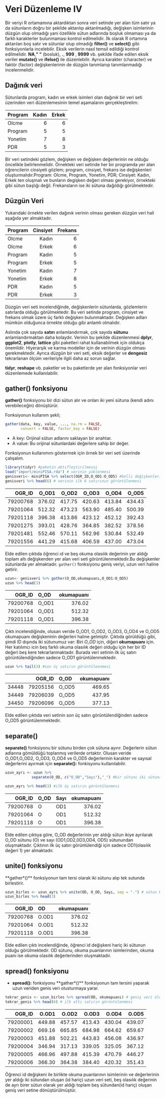 # Veri Düzenleme IV

Bir veriyi R ortamamına aktardıktan sonra veri setinde yer alan tüm satır ya da sütunların doğru bir şekilde aktarılıp aktarılmadığı, değişken isimlerinin düzgün olup olmadığı yani özellikle sütun adlarında boşluk olmaması ya da farklı karakterler bulunmaması kontrol edilmelidir. İlk olarak R ortamına aktarılan boş satır ve sütunlar olup olmadığı **filter()** ve **select()** gibi fonksiyonlarla incelebilir. Eksik verilerin nasıl temsil edildiği kontrol edilmelidir. **NA**,**" "** (bosluk), **.**, **999** , **9999** vb. şekilde ifade edilen eksik veriler **mutate()** ve **ifelse()** ile düzenlebilir.  Ayrıca karakter (character) ve faktör (factor) değişkenlerinin de düzgün tanımlanıp tanımlanmadığı incelenmelidir.
## Dağınık veri

Sütunlarda program, kadın ve erkek isimleri olan dağınık bir veri seti üzerinden veri düzenlemesinin temel aşamalarını gerçekleştirelim:

| **Program** | **Kadın** | **Erkek** |
|-------------|----------:|----------:|
| Olcme       |         6 |         6 |
| Program     |         5 |         5 |
| Yonetim     |         7 |         8 |
| PDR         |         5 |         3 |

Bir veri setindeki gözlem, değişken ve değişken değerlerinin ne olduğu öncelikle belirlenmelidir. Örnekteki veri setinde her bir programda yer alan öğrencilerin cinsiyeti gözlem; program, cinsiyet, frekans ise değişkenleri oluşturmalıdır.Program: Olcme, Program, Yonetim, PDR; Cinsiyet: Kadın, Erkek ten oluşmalı ve bunların degişken değeri olması gerekiyor, örnekteki gibi sütun başlığı değil. Frekansların ise iki sütuna dağıldığı görülmektedir.

## Düzgün Veri

Yukarıdaki örnekte verilen dağınık verinin olması gereken düzgün veri hali aşağıda yer almaktadır.

| **Program** | **Cinsiyet** | **Frekans** |
|-------------|-------------:|------------:|
| Olcme       |        Kadın |           6 |
| Olcme       |        Erkek |           6 |
| Program     |        Kadın |           5 |
| Program     |        Erkek |           5 |
| Yonetim     |        Kadın |           7 |
| Yonetim     |        Erkek |           8 |
| PDR         |        Kadın |           5 |
| PDR         |        Erkek |           3 |

Düzgün veri seti incelendiğinde, değişkenlerin sütunlarda, gözlemlerin satırlarda olduğu görülmektedir. Bu veri setinde program, cinsiyet ve frekans olmak üzere üç farklı değişken bulunmaktadır. Değişken adları mümkün olduğunca örnekte olduğu gibi anlamlı olmalıdır.

Aslında çok sayıda **satırı** anlamlandırmak, çok sayıda **sütunu** anlamlandırmaktan daha kolaydır. Verinin bu şekilde düzenlenmesi **dplyr**, **ggplot2**, **plotly**, **lattice** gibi paketleri rahat kullanabilmek için oldukça önemlidir. Hiyerarşik ve karma modeller için de verinin düzgün olması gerekmektedir. Ayrıca düzgün bir veri seti, eksik değerler ve **dengesiz** tekrarlanan ölçüm verileriyle ilgili daha az sorun sağlar.

**tidyr**, **reshape** vb. paketler ve bu paketlerde yer alan fonksiyonlar veri düzenlemede kullanılabilir.

## **gather()** fonksiyonu

**gather()** fonksiyonu bir dizi sütun alır ve onları iki yeni sütuna (kendi adını verebileceğin) dönüştürür.

Fonksiyonun kullanım şekli;


```r
gather(data, key, value, ..., na.rm = FALSE, 
       convert = FALSE, factor_key = FALSE)
```

-   A key: Orijinal sütun adlarını saklayan bir anahtar.
-   A value: Bu orijinal sütunlardaki değerlere sahip bir değer.

Fonksiyonun kullanımını göstermek için örnek bir veri seti üzerinde çalışalım.


```r
library(tidyr) #paketin aktifleştirilmessi
load("import/miniPISA.rda") # verinin yüklenmesi
genisveri<- miniPISA %>% select(OGR_ID,O_OD1:O_OD5) #belli değişkenlerin seçilmesi
genisveri %>% head(6) # verinin ilk 6 satırının görüntülenmesi
```

<div class="kable-table">

|   OGR_ID|  O_OD1|  O_OD2|  O_OD3|  O_OD4|  O_OD5|
|--------:|------:|------:|------:|------:|------:|
| 79200768| 376.02| 417.75| 420.63| 413.84| 434.43|
| 79201064| 512.32| 473.23| 563.90| 485.40| 500.39|
| 79201118| 396.38| 413.86| 423.12| 452.12| 392.43|
| 79201275| 393.01| 428.76| 364.85| 382.52| 378.56|
| 79201481| 552.46| 570.11| 562.96| 530.84| 532.49|
| 79201556| 441.29| 415.68| 406.59| 437.00| 473.04|

</div>

Elde edilen çıktıda öğrenci ıd ve beş okuma olasılık değerinin yer aldığı toplam altı değişkenden yer alan veri seti görüntülenmektedir.Bu değişkenler sütunlarda yer almaktadır. `gather()` fonksiyonu geniş veriyi, uzun veri haline getirir.


```r
uzun<- genisveri %>% gather(O_OD,okumapuanı,O_OD1:O_OD5)
uzun %>% head(3)
```

<div class="kable-table">

|   OGR_ID|O_OD  | okumapuanı|
|--------:|:-----|----------:|
| 79200768|O_OD1 |     376.02|
| 79201064|O_OD1 |     512.32|
| 79201118|O_OD1 |     396.38|

</div>

Çıktı incelendiğinde, olusan veride O_OD1, O_OD2, O_OD3, O_OD4 ve O_OD5 okumapuanı değişkeninin değerleri haline gelmiştir. Çıktıda görüldüğü gibi, şimdi ID dışında iki sütunumuz var: Biri *O_OD* için, diğeri **okumapuanı** için. Her katılımcı icin beş farklı okuma olasılık değeri olduğu için her bir ID değeri beş kere tekrarlanmaktadır. Burada veri setinin ilk üç satırı görüntülendiğinden sadece O_OD1 görüntülenmektedir.


```r
uzun %>% tail(3) #son üç satırın görüntüleenmesi
```

<div class="kable-table">

|      |   OGR_ID|O_OD  | okumapuanı|
|:-----|--------:|:-----|----------:|
|34448 | 79205156|O_OD5 |     469.65|
|34449 | 79206039|O_OD5 |     437.95|
|34450 | 79206096|O_OD5 |     377.13|

</div>

Elde edilen çıktıda veri setinin son üç satırı görüntülendiğinden sadece O_OD5 görüntülenmektedir.

## **separate()**

**separate()** fonksiyonu bir sütunu birden çok sütuna ayırır. Değerlerin sütun adlarına gömüldüğü toplanmış verilerde ortaktır. Olusan veride O_OD1,O_OD2, O_OD3, O_OD4 ve O_OD5 değerlerinin karakter ve sayısal değerlerini ayırmak için **separate():** fonkisyonu kullanılabilir.


```r
uzun_ayrı <- uzun %>% 
            separate(O_OD, c("O_OD","Sayı"),"_") #bir sütunu iki sütuna ayırma

uzun_ayrı %>% head(3) #ilk üç satırın görüntülenmesi
```

<div class="kable-table">

|   OGR_ID|O_OD |Sayı | okumapuanı|
|--------:|:----|:----|----------:|
| 79200768|O    |OD1  |     376.02|
| 79201064|O    |OD1  |     512.32|
| 79201118|O    |OD1  |     396.38|

</div>

Elde edilen çıktıya göre, O_OD değerlerinin yer aldığı sütun ikiye ayrılarak O_OD sütunu (O) ve sayı (OD1,OD2,0D3,OD4, OD5) sütunundan oluşmaktadır. Çıktının ilk üç satırı görüntülendiği için sadece OD1(olasılık değeri 1) yer almaktadır.

## **unite()** fonksiyonu

\*\*gather\*()\*\* fonksiyonun tam tersi olarak iki sütunu alıp tek sutunda birlestirir.


```r
uzun_birles <- uzun_ayrı %>% unite(OD, O_OD, Sayı, sep = ".") # sütun birleştirmenin yapılması
uzun_birles %>% head(3)
```

<div class="kable-table">

|   OGR_ID|OD    | okumapuanı|
|--------:|:-----|----------:|
| 79200768|O.OD1 |     376.02|
| 79201064|O.OD1 |     512.32|
| 79201118|O.OD1 |     396.38|

</div>

Elde edilen çıktı incelendiğinde, öğrenci id değişkeni hariç iki sütunun olduğu görülmektedir. OD sütunu, okuma puanlarının isimlerinden, okuma puanı ise okuma olasılık değerlerinden oluşmaktadır. 

## **spread()** fonksiyonu

-   **spread():** fonksiyonu \*\*gather\*()\*\* fonksiyonun tam tersini yaparak uzun veriden genis veri olusturmaya yarar.


```r
tekrar_genis <- uzun_birles %>% spread(OD, okumapuanı) # geniş veri oluşturulması
tekrar_genis %>% head(6) # ilk altı satırın görüntülenmesi
```

<div class="kable-table">

|   OGR_ID|  O.OD1|  O.OD2|  O.OD3|  O.OD4|  O.OD5|
|--------:|------:|------:|------:|------:|------:|
| 79200001| 449.88| 457.57| 413.43| 430.04| 439.07|
| 79200002| 669.16| 665.85| 684.98| 664.62| 659.67|
| 79200003| 451.88| 502.21| 443.83| 456.08| 436.97|
| 79200004| 346.94| 317.13| 339.05| 325.05| 367.12|
| 79200005| 466.96| 497.88| 415.39| 470.79| 446.27|
| 79200006| 366.30| 364.38| 384.40| 420.32| 351.43|

</div>

Öğrenci id değişkeni ile birlikte okuma puanlarının isimlerinin ve değerlerinin yer aldığı iki sütundan oluşan (id hariç) uzun veri seti, beş olasılık değerinin de ayrı birer sütun olarak yer aldığı toplam beş sütundan(id hariç) oluşan geniş veri setine dönüştürülmüştür.
